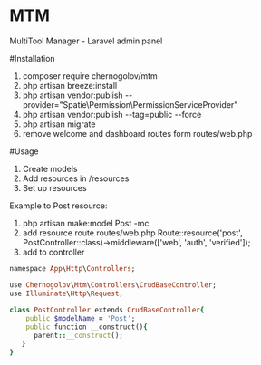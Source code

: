 # MTM
MultiTool Manager - Laravel admin panel

#Installation

1. composer require chernogolov/mtm
2. php artisan breeze:install
3. php artisan vendor:publish --provider="Spatie\Permission\PermissionServiceProvider"
4. php artisan vendor:publish --tag=public --force
5. php artisan migrate
7. remove welcome and dashboard routes form routes/web.php

#Usage
1. Create models
2. Add resources in /resources
3. Set up resources 

Example to Post resource:
1. php artisan make:model Post -mc
10. add resource route routes/web.php Route::resource('post', PostController::class)->middleware(['web', 'auth', 'verified']);
11. add to controller

```rb
namespace App\Http\Controllers;

use Chernogolov\Mtm\Controllers\CrudBaseController;
use Illuminate\Http\Request;
 
class PostController extends CrudBaseController{
    public $modelName = 'Post';
    public function __construct(){
      parent::__construct();
   }
}
```
    


